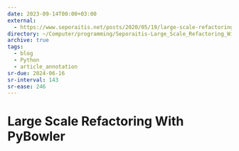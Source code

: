 ```yaml
---
date: 2023-09-14T00:00+03:00
external:
  - https://www.seporaitis.net/posts/2020/05/19/large-scale-refactoring-with-pybowler/
directory: ~/Computer/programming/Seporaitis-Large_Scale_Refactoring_With_PyBowler/
archive: true
tags:
  - blog
  - Python
  - article_annotation
sr-due: 2024-06-16
sr-interval: 143
sr-ease: 246
---
```


# Large Scale Refactoring With PyBowler
